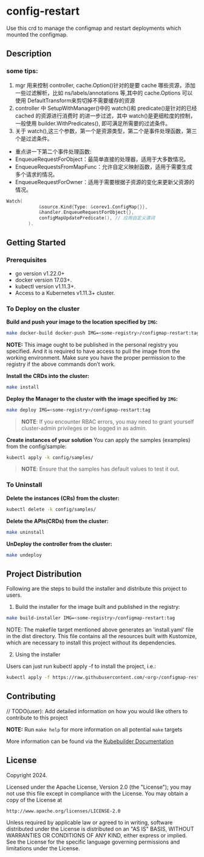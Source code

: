# config-restart
Use this crd to manage the configmap and restart deployments which mounted the configmap.

## Description

### some tips:

1. mgr 用来控制 controller, cache.Option()针对的是要 cache 哪些资源，添加一些过滤解析，比如 
   ns/labels/annotations 等,其中的 cache.Options 可以使用 DefaultTransform来剪切掉不需要缓存的资源
2. controller 中 SetupWithManager()中的 watch()和 predicate()是针对的已经 cached 的资源进行消费时
   的进一步过滤，其中 watch()是更细粒度的控制，一般使用 builder.WithPredicates(),
   即可满足所需要的过滤条件。
3. 关于 watch(),这三个参数，第一个是资源类型，第二个是事件处理函数，第三个是过滤条件。
  - 重点讲一下第二个事件处理函数:
  - EnqueueRequestForObject：最简单直接的处理器，适用于大多数情况。
  - EnqueueRequestsFromMapFunc：允许自定义映射函数，适用于需要生成多个请求的情况。
  - EnqueueRequestForOwner：适用于需要根据子资源的变化来更新父资源的情况。

```go
Watch(
            &source.Kind{Type: &corev1.ConfigMap{}},
            &handler.EnqueueRequestForObject{},
            configMapUpdatePredicate(), // 应用自定义谓词
        ).
```

## Getting Started

### Prerequisites
- go version v1.22.0+
- docker version 17.03+.
- kubectl version v1.11.3+.
- Access to a Kubernetes v1.11.3+ cluster.

### To Deploy on the cluster
**Build and push your image to the location specified by `IMG`:**

```sh
make docker-build docker-push IMG=<some-registry>/configmap-restart:tag
```

**NOTE:** This image ought to be published in the personal registry you specified.
And it is required to have access to pull the image from the working environment.
Make sure you have the proper permission to the registry if the above commands don’t work.

**Install the CRDs into the cluster:**

```sh
make install
```

**Deploy the Manager to the cluster with the image specified by `IMG`:**

```sh
make deploy IMG=<some-registry>/configmap-restart:tag
```

> **NOTE**: If you encounter RBAC errors, you may need to grant yourself cluster-admin
privileges or be logged in as admin.

**Create instances of your solution**
You can apply the samples (examples) from the config/sample:

```sh
kubectl apply -k config/samples/
```

>**NOTE**: Ensure that the samples has default values to test it out.

### To Uninstall
**Delete the instances (CRs) from the cluster:**

```sh
kubectl delete -k config/samples/
```

**Delete the APIs(CRDs) from the cluster:**

```sh
make uninstall
```

**UnDeploy the controller from the cluster:**

```sh
make undeploy
```

## Project Distribution

Following are the steps to build the installer and distribute this project to users.

1. Build the installer for the image built and published in the registry:

```sh
make build-installer IMG=<some-registry>/configmap-restart:tag
```

NOTE: The makefile target mentioned above generates an 'install.yaml'
file in the dist directory. This file contains all the resources built
with Kustomize, which are necessary to install this project without
its dependencies.

2. Using the installer

Users can just run kubectl apply -f <URL for YAML BUNDLE> to install the project, i.e.:

```sh
kubectl apply -f https://raw.githubusercontent.com/<org>/configmap-restart/<tag or branch>/dist/install.yaml
```

## Contributing
// TODO(user): Add detailed information on how you would like others to contribute to this project

**NOTE:** Run `make help` for more information on all potential `make` targets

More information can be found via the [Kubebuilder Documentation](https://book.kubebuilder.io/introduction.html)

## License

Copyright 2024.

Licensed under the Apache License, Version 2.0 (the "License");
you may not use this file except in compliance with the License.
You may obtain a copy of the License at

    http://www.apache.org/licenses/LICENSE-2.0

Unless required by applicable law or agreed to in writing, software
distributed under the License is distributed on an "AS IS" BASIS,
WITHOUT WARRANTIES OR CONDITIONS OF ANY KIND, either express or implied.
See the License for the specific language governing permissions and
limitations under the License.

